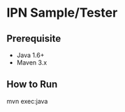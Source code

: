 IPN Sample/Tester
=================

Prerequisite
------------
* Java 1.6+
* Maven 3.x

How to Run
----------
mvn exec:java

